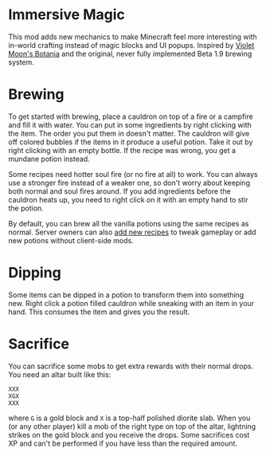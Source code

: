 # Immersive Magic

This mod adds new mechanics to make Minecraft feel more interesting with in-world crafting instead of magic blocks and
UI popups. Inspired by [Violet Moon's Botania](https://modrinth.com/mod/botania) and the original, never fully
implemented Beta 1.9 brewing system.

# Brewing

To get started with brewing, place a cauldron on top of a fire or a campfire and fill it with water. You can put in some
ingredients by right clicking with the item. The order you put them in doesn't matter. The cauldron will give off
colored bubbles if the items in it produce a useful potion. Take it out by right clicking with an empty bottle.
If the recipe was wrong, you get a mundane potion instead.

Some recipes need hotter soul fire (or no fire at all) to work. You can always use a stronger fire instead of a weaker
one, so don't worry about keeping both normal and soul fires around. If you add ingredients before the cauldron heats
up, you need to right click on it with an empty hand to stir the potion.

By default, you can brew all the vanilla potions using the same recipes as normal. Server owners
can also [add new recipes](./docs/Writing_Recipes.md) to tweak gameplay or add new potions without client-side mods.

# Dipping

Some items can be dipped in a potion to transform them into something new. Right click a potion filled cauldron while
sneaking with an item in your hand. This consumes the item and gives you the result.

# Sacrifice

You can sacrifice some mobs to get extra rewards with their normal drops. You need an altar built like this:

```
XXX
XGX
XXX
```

where `G` is a gold block and `X` is a top-half polished diorite slab. When you (or any other player) kill a mob of the
right type on top of the altar, lightning strikes on the gold block and you receive the drops. Some sacrifices cost XP
and can't be performed if you have less than the required amount.